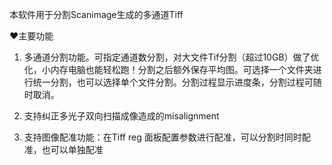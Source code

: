 
本软件用于分割Scanimage生成的多通道Tiff

❤主要功能
1. 多通道分割功能。可指定通道数分割，对大文件Tif分割（超过10GB）做了优化，小内存电脑也能轻松跑！分割之后额外保存平均图。可选择一个文件夹进行统一分割，也可以选择单个文件分割。分割过程显示进度条，分割过程可随时取消。
   
2. 支持纠正多光子双向扫描成像造成的misalignment
   
3. 支持图像配准功能：在Tiff reg 面板配置参数进行配准，可以分割时同时配准，也可以单独配准


